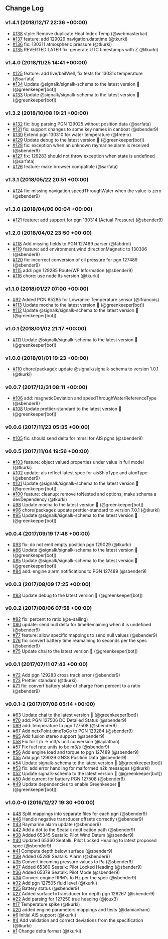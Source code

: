 ## Change Log

### v1.4.1 (2018/12/17 22:36 +00:00)
- [#138](https://github.com/SignalK/n2k-signalk/pull/138) style: Remove duplicate Heat Index Temp (@webmasterkai)
- [#137](https://github.com/SignalK/n2k-signalk/pull/137) feature: add 129029 navigation.datetime (@tkurki)
- [#136](https://github.com/SignalK/n2k-signalk/pull/136) fix: 130311 atmospheric pressure (@tkurki)
- [#135](https://github.com/SignalK/n2k-signalk/pull/135) REVERTED LATER fix: generate UTC timestamps with Z (@tkurki)

### v1.4.0 (2018/11/25 14:41 +00:00)
- [#125](https://github.com/SignalK/n2k-signalk/pull/125) feature: add live/bailWell, fix tests for 13031x temperature (@sarfata)
- [#134](https://github.com/SignalK/n2k-signalk/pull/134) Update @signalk/signalk-schema to the latest version 🚀 (@greenkeeper[bot])
- [#133](https://github.com/SignalK/n2k-signalk/pull/133) Update @signalk/signalk-schema to the latest version 🚀 (@greenkeeper[bot])

### v1.3.2 (2018/10/08 19:21 +00:00)
- [#132](https://github.com/SignalK/n2k-signalk/pull/132) fix: bug parsing PGN 129025 without position data (@sarfata)
- [#131](https://github.com/SignalK/n2k-signalk/pull/131) fix: support changes to some key names in canboat (@sbender9)
- [#130](https://github.com/SignalK/n2k-signalk/pull/130) Extend pgn 130310 for water temperature (@free-x)
- [#129](https://github.com/SignalK/n2k-signalk/pull/129) Update debug to the latest version 🚀 (@greenkeeper[bot])
- [#128](https://github.com/SignalK/n2k-signalk/pull/128) fix: exception when an unknown raymarine alarm is received (@sbender9)
- [#127](https://github.com/SignalK/n2k-signalk/pull/127) fix: 129283 should not throw exception when state is undefined (@sarfata)
- [#126](https://github.com/SignalK/n2k-signalk/pull/126) feature: make browser compatible (@sarfata)

### v1.3.1 (2018/05/22 20:51 +00:00)
- [#124](https://github.com/SignalK/n2k-signalk/pull/124)  fix: missing navigation.speedThroughWater when the value is zero (@sbender9)

### v1.3.0 (2018/04/06 00:04 +00:00)
- [#121](https://github.com/SignalK/n2k-signalk/pull/121) feature: add support for pgn 130314 (Actual Pressure) (@sbender9)

### v1.2.0 (2018/04/02 23:50 +00:00)
- [#118](https://github.com/SignalK/n2k-signalk/pull/118) Add missing fields to PGN 127489 parser (@fabdrol)
- [#119](https://github.com/SignalK/n2k-signalk/pull/119) feature: add environment.wind.directionMagnetic to 130306 (@sbender9)
- [#120](https://github.com/SignalK/n2k-signalk/pull/120) fix: incorrect conversion of oil pressure for pgn 127489 (@sbender9)
- [#115](https://github.com/SignalK/n2k-signalk/pull/115) add: pgn 129285 Route/WP Information (@sbender9)
- [#116](https://github.com/SignalK/n2k-signalk/pull/116) chore: use node lts version (@tkurki)

### v1.1.0 (2018/01/27 07:00 +00:00)
- [#92](https://github.com/SignalK/n2k-signalk/pull/92) Added PGN 65285 for Lowrance Temperature sensor (@lfrancois)
- [#113](https://github.com/SignalK/n2k-signalk/pull/113) Update mocha to the latest version 🚀 (@greenkeeper[bot])
- [#112](https://github.com/SignalK/n2k-signalk/pull/112) Update @signalk/signalk-schema to the latest version 🚀 (@greenkeeper[bot])

### v1.0.1 (2018/01/02 21:17 +00:00)
- [#111](https://github.com/SignalK/n2k-signalk/pull/111) Update @signalk/signalk-schema to the latest version 🚀 (@greenkeeper[bot])

### v1.0.0 (2018/01/01 19:23 +00:00)
- [#110](https://github.com/SignalK/n2k-signalk/pull/110) chore(package): update @signalk/signalk-schema to version 1.0.1 (@tkurki)

### v0.0.7 (2017/12/31 08:11 +00:00)
- [#106](https://github.com/SignalK/n2k-signalk/pull/106) add: magneticDeviation and speedThroughWaterReferenceType (@sbender9)
- [#108](https://github.com/SignalK/n2k-signalk/pull/108) Update prettier-standard to the latest version 🚀 (@greenkeeper[bot])

### v0.0.6 (2017/11/23 05:35 +00:00)
- [#105](https://github.com/SignalK/n2k-signalk/pull/105) fix: should send delta for mmsi for AIS pgns (@sbender9)

### v0.0.5 (2017/11/04 19:56 +00:00)
- [#103](https://github.com/SignalK/n2k-signalk/pull/103) feature: object valued properties under value in full model (@tkurki)
- [#102](https://github.com/SignalK/n2k-signalk/pull/102) update: ais reflect latest spec for aisShipType and atonType (@sbender9)
- [#101](https://github.com/SignalK/n2k-signalk/pull/101) Update @signalk/signalk-schema to the latest version 🚀 (@greenkeeper[bot])
- [#100](https://github.com/SignalK/n2k-signalk/pull/100) feature: cleanup: remove toNested and options, make schema a devDependency (@tkurki)
- [#98](https://github.com/SignalK/n2k-signalk/pull/98) Update mocha to the latest version 🚀 (@greenkeeper[bot])
- [#96](https://github.com/SignalK/n2k-signalk/pull/96) chore(package): update prettier-standard to version 7.0.1 (@tkurki)
- [#95](https://github.com/SignalK/n2k-signalk/pull/95) Update @signalk/signalk-schema to the latest version 🚀 (@greenkeeper[bot])

### v0.0.4 (2017/09/19 17:48 +00:00)
- [#93](https://github.com/SignalK/n2k-signalk/pull/93) fix: do not emit empty position pgn 129029 (@tkurki)
- [#86](https://github.com/SignalK/n2k-signalk/pull/86) Update @signalk/signalk-schema to the latest version 🚀 (@greenkeeper[bot])
- [#85](https://github.com/SignalK/n2k-signalk/pull/85) Update @signalk/signalk-schema to the latest version 🚀 (@greenkeeper[bot])
- [#84](https://github.com/SignalK/n2k-signalk/pull/84) add: engine alarm notifications to PGN 127489 (@sbender9)

### v0.0.3 (2017/08/09 17:25 +00:00)
- [#83](https://github.com/SignalK/n2k-signalk/pull/83) Update debug to the latest version 🚀 (@greenkeeper[bot])

### v0.0.2 (2017/08/06 07:58 +00:00)
- [#82](https://github.com/SignalK/n2k-signalk/pull/82) fix: percent to ratio (@e-sailing)
- [#80](https://github.com/SignalK/n2k-signalk/pull/80) update: send null delta for timeRemaining when it is undefined (@sbender9)
- [#77](https://github.com/SignalK/n2k-signalk/pull/77) feature: allow specific mappings to send null values (@sbender9)
- [#76](https://github.com/SignalK/n2k-signalk/pull/76) fix: convert battery time reamaining to seconds per the spec (@sbender9)
- [#75](https://github.com/SignalK/n2k-signalk/pull/75) Update chai to the latest version 🚀 (@greenkeeper[bot])

### v0.0.1 (2017/07/11 07:43 +00:00)
- [#72](https://github.com/SignalK/n2k-signalk/pull/72) Add pgn 129283 cross track error (@sbender9)
- [#73](https://github.com/SignalK/n2k-signalk/pull/73) Prettier standard (@tkurki)
- [#71](https://github.com/SignalK/n2k-signalk/pull/71) fix: convert battery state of charge from percent to a ratio (@sbender9)

### v0.0.1-2 (2017/07/06 05:14 +00:00)
- [#63](https://github.com/SignalK/n2k-signalk/pull/63) Update chai to the latest version 🚀 (@greenkeeper[bot])
- [#70](https://github.com/SignalK/n2k-signalk/pull/70) add: PGN 127506 DC Detailed Status (@sbender9)
- [#69](https://github.com/SignalK/n2k-signalk/pull/69) add: temperature to pgn 127508 (@sbender9)
- [#67](https://github.com/SignalK/n2k-signalk/pull/67) Add netxPoint.timeToGo to PGN 129284 (@sbender9)
- [#65](https://github.com/SignalK/n2k-signalk/pull/65) Add fusion stereo support (@sbender9)
- [#58](https://github.com/SignalK/n2k-signalk/pull/58) Fix for L/h -> m3/s unit conversion (@aplathan)
- [#57](https://github.com/SignalK/n2k-signalk/pull/57) Fix fuel rate units to be m3/s (@sbender9)
- [#56](https://github.com/SignalK/n2k-signalk/pull/56) Add engine load and torque to pgn 127489 (@sbender9)
- [#55](https://github.com/SignalK/n2k-signalk/pull/55) Add pgn 129029 GNSS Position Data (@sbender9)
- [#54](https://github.com/SignalK/n2k-signalk/pull/54) Update signalk-schema to the latest version 🚀 (@greenkeeper[bot])
- [#53](https://github.com/SignalK/n2k-signalk/pull/53) fix: add error handling for malformed n2k messages (@tkurki)
- [#52](https://github.com/SignalK/n2k-signalk/pull/52) Update signalk-schema to the latest version 🚀 (@greenkeeper[bot])
- [#50](https://github.com/SignalK/n2k-signalk/pull/50) Add current for battery PGN 127508  (@sbender9)
- [#49](https://github.com/SignalK/n2k-signalk/pull/49) Update dependencies to enable Greenkeeper 🌴 (@greenkeeper[bot])

### v1.0.0-0 (2016/12/27 19:30 +00:00)
- [#48](https://github.com/SignalK/n2k-signalk/pull/48) Split mappings into separate files for each pgn (@sbender9)
- [#46](https://github.com/SignalK/n2k-signalk/pull/46) Handle negative transducer offsets correctly (@sbender9)
- [#43](https://github.com/SignalK/n2k-signalk/pull/43) Raymarine alarm update (@sbender9)
- [#42](https://github.com/SignalK/n2k-signalk/pull/42) Add a dot to the Seatalk notification path (@sbender9)
- [#38](https://github.com/SignalK/n2k-signalk/pull/38) Added 65345 Seatalk: Pilot Wind Datum (@sbender9)
- [#40](https://github.com/SignalK/n2k-signalk/pull/40) Updated 65360 Seatalk: Pilot Locked Heading to latest proposed spec (@sbender9)
- [#41](https://github.com/SignalK/n2k-signalk/pull/41) Compute depth below surface (@sbender9)
- [#39](https://github.com/SignalK/n2k-signalk/pull/39) Added 65288 Seatalk: Alarm (@sbender9)
- [#35](https://github.com/SignalK/n2k-signalk/pull/35) Convert incoming pressure values to Pa (@sbender9)
- [#37](https://github.com/SignalK/n2k-signalk/pull/37) Added 65360 Seatalk: Pilot Locked Heading (@sbender9)
- [#36](https://github.com/SignalK/n2k-signalk/pull/36) Added 65379 Seatalk: Pilot Mode (@sbender9)
- [#34](https://github.com/SignalK/n2k-signalk/pull/34) Convert engine RPM's to Hz per the spec (@sbender9)
- [#32](https://github.com/SignalK/n2k-signalk/pull/32) Add pgn 127505 fluid level (@tkurki)
- [#25](https://github.com/SignalK/n2k-signalk/pull/25) Battery status (@sbender9)
- [#27](https://github.com/SignalK/n2k-signalk/pull/27) Added surfaceToTransducer for depth pgn 128267 (@sbender9)
- [#22](https://github.com/SignalK/n2k-signalk/pull/22) Add parsing for 127250 true heading (@joux3)
- [#17](https://github.com/SignalK/n2k-signalk/pull/17) Temperature spike (@tkurki)
- [#20](https://github.com/SignalK/n2k-signalk/pull/20) added engine parameters mappings and tests (@damianham)
- [#6](https://github.com/SignalK/n2k-signalk/pull/6) Initial AIS support (@tkurki)
- [#4](https://github.com/SignalK/n2k-signalk/pull/4) Add validation and correct deviations from the specification (@tkurki)
- [#1](https://github.com/SignalK/n2k-signalk/pull/1) Change delta format (@tkurki)